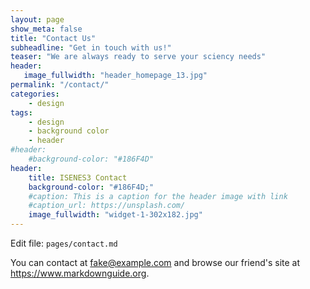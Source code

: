```yaml
---
layout: page
show_meta: false
title: "Contact Us"
subheadline: "Get in touch with us!"
teaser: "We are always ready to serve your sciency needs"
header:
   image_fullwidth: "header_homepage_13.jpg"
permalink: "/contact/"
categories:
    - design
tags:
    - design
    - background color
    - header
#header:
    #background-color: "#186F4D"
header:
    title: ISENES3 Contact
    background-color: "#186F4D;"
    #caption: This is a caption for the header image with link
    #caption_url: https://unsplash.com/
    image_fullwidth: "widget-1-302x182.jpg"
---
```


Edit file: `pages/contact.md`

You can contact at <fake@example.com> and browse our friend's site at <https://www.markdownguide.org>.

